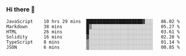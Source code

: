 ### Hi there 👋
<!--START_SECTION:waka-->

```text
JavaScript    10 hrs 29 mins  █████████████████████▓░░░   86.02 %
Markdown      38 mins         █▒░░░░░░░░░░░░░░░░░░░░░░░   05.27 %
HTML          26 mins         █░░░░░░░░░░░░░░░░░░░░░░░░   03.61 %
Solidity      16 mins         ▓░░░░░░░░░░░░░░░░░░░░░░░░   02.28 %
TypeScript    8 mins          ▒░░░░░░░░░░░░░░░░░░░░░░░░   01.14 %
JSON          6 mins          ▒░░░░░░░░░░░░░░░░░░░░░░░░   00.85 %
```

<!--END_SECTION:waka-->
<!--
**TRoYals/TRoYals** is a ✨ _special_ ✨ repository because its `README.md` (this file) appears on your GitHub profile.

Here are some ideas to get you started:

- 🔭 I’m currently working on ...
- 🌱 I’m currently learning ...
- 👯 I’m looking to collaborate on ...
- 🤔 I’m looking for help with ...
- 💬 Ask me about ...
- 📫 How to reach me: ...
- 😄 Pronouns: ...
- ⚡ Fun fact: ...
-->
